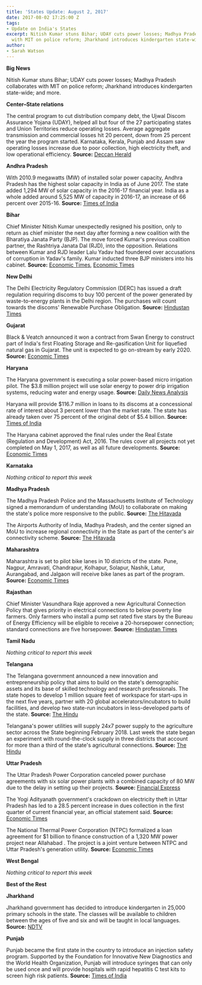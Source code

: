 ```yaml
---
title: 'States Update: August 2, 2017'
date: 2017-08-02 17:25:00 Z
tags:
- Update on India's States
excerpt: Nitish Kumar stuns Bihar; UDAY cuts power losses; Madhya Pradesh collaborates
  with MIT on police reform; Jharkhand introduces kindergarten state-wide; and more.
author:
- Sarah Watson
---
```


**Big News**

Nitish Kumar stuns Bihar; UDAY cuts power losses; Madhya Pradesh collaborates with MIT on police reform; Jharkhand introduces kindergarten state-wide; and more.

**Center–State relations**

The central program to cut distribution company debt, the Ujwal Discom Assurance Yojana (UDAY), helped all but four of the 27 participating states and Union Territories reduce operating losses. Average aggregate transmission and commercial losses hit 20 percent, down from 25 percent the year the program started. Karnataka, Kerala, Punjab and Assam saw operating losses increase due to poor collection, high electricity theft, and low operational efficiency. **Source:** [Deccan Herald](http://www.deccanherald.com/content/625446/uday8200helped-up-discoms-profit-ktaka.html)

**Andhra Pradesh**

With 2010.9 megawatts (MW) of installed solar power capacity, Andhra Pradesh has the highest solar capacity in India as of June 2017. The state added 1,294 MW of solar capacity in the 2016-17 financial year. India as a whole added around 5,525 MW of capacity in 2016-17, an increase of 66 percent over 2015-16. **Source:** [Times of India](http://timesofindia.indiatimes.com/city/chennai/tamil-nadu-falls-behind-andhra-pradesh-rajasthan-in-installed-solar-capacity/articleshow/59817815.cms)

**Bihar**

Chief Minister Nitish Kumar unexpectedly resigned his position, only to return as chief minister the next day after forming a new coalition with the Bharatiya Janata Party (BJP). The move forced Kumar's previous coalition partner, the Rashtriya Janata Dal (RJD), into the opposition. Relations between Kumar and RJD leader Lalu Yadav had foundered over accusations of corruption in Yadav's family. Kumar inducted three BJP ministers into his cabinet. **Source:** [Economic Times](http://economictimes.indiatimes.com/news/politics-and-nation/nitish-kumar-to-be-back-as-bihar-cm-swearing-in-today-at-10-am/articleshow/59784667.cms), [Economic Times](http://energy.economictimes.indiatimes.com/news/power/nitish-kumar-distributes-portfolios-among-newly-inducted-ministers/59829167)

**New Delhi**

The Delhi Electricity Regulatory Commission (DERC) has issued a draft regulation requiring discoms to buy 100 percent of the power generated by waste-to-energy plants in the Delhi region. The purchases will count towards the discoms' Renewable Purchase Obligation. **Source:** [Hindustan Times](http://www.hindustantimes.com/delhi-news/derc-orders-delhi-discoms-to-buy-more-green-power/story-Xpx84jO2zPqpEZnBDL6zFO.html)

**Gujarat**

Black & Veatch announced it won a contract from Swan Energy to construct part of India's first Floating Storage and Re-gasification Unit for liquefied natural gas in Gujarat. The unit is expected to go on-stream by early 2020. **Source:** [Economic Times](http://energy.economictimes.indiatimes.com/news/oil-and-gas/black-veatch-wins-epc-contract-for-indias-first-floating-lng-project/59807915)

**Haryana**

The Haryana government is executing a solar power-based micro irrigation pilot. The $3.8 million project will use solar energy to power drip irrigation systems, reducing water and energy usage. **Source:** [Daily News Analysis](http://www.dnaindia.com/india/report-haryana-executing-solar-power-run-micro-irrigation-project-2516144)

Haryana will provide $116.7 million in loans to its discoms at a concessional rate of interest about 3 percent lower than the market rate. The state has already taken over 75 percent of the original debt of $5.4 billion. **Source:** [Times of India](http://timesofindia.indiatimes.com/business/india-business/haryana-to-give-rs-750cr-loan-to-discoms-at-concessional-rate/articleshow/59786724.cms)

The Haryana cabinet approved the final rules under the Real Estate (Regulation and Development) Act, 2016. The rules cover all projects not yet completed on May 1, 2017, as well as all future developments. **Source:** [Economic Times](http://economictimes.indiatimes.com/wealth/real-estate/rera-and-you/haryana-clears-rera-defines-its-ongoing-project-clause/articleshow/59770458.cms)

**Karnataka**

*Nothing critical to report this week*

**Madhya Pradesh**

The Madhya Pradesh Police and the Massachusetts Institute of Technology signed a memorandum of understanding (MoU) to collaborate on making the state's police more responsive to the public. **Source:** [The Hitavada](http://thehitavada.com/Encyc/2017/7/27/State-Police,-MIT-sign-MoU.aspx)

The Airports Authority of India, Madhya Pradesh, and the center signed an MoU to increase regional connectivity in the State as part of the center's air connectivity scheme. **Source:** [The Hitavada](http://thehitavada.com/Encyc/2017/7/25/State,-AAI-sign-MoU-for-economical-air-service.aspx)

**Maharashtra**

Maharashtra is set to pilot bike lanes in 10 districts of the state. Pune, Nagpur, Amravati, Chandrapur, Kolhapur, Solapur, Nashik, Latur, Aurangabad, and Jalgaon will receive bike lanes as part of the program. **Source:** [Economic Times](http://economictimes.indiatimes.com/news/politics-and-nation/maharashtra-to-implement-cycle-track-policy-in-10-districts/articleshow/59835548.cms)

**Rajasthan**

Chief Minister Vasundhara Raje approved a new Agricultural Connection Policy that gives priority in electrical connections to below poverty line farmers. Only farmers who install a pump set rated five stars by the Bureau of Energy Efficiency will be eligible to receive a 20-horsepower connection; standard connections are five horsepower. **Source:** [Hindustan Times](http://www.hindustantimes.com/jaipur/cm-approves-new-agri-policy-for-rajasthan/story-jTWyMHeKZctzqDUr1VB9IL.html)

**Tamil Nadu**

*Nothing critical to report this week*

**Telangana**

The Telangana government announced a new innovation and entrepreneurship policy that aims to build on the state's demographic assets and its base of skilled technology and research professionals. The state hopes to develop 1 million square feet of workspace for start-ups in the next five years, partner with 20 global accelerators/incubators to build facilities, and develop two state-run incubators in less-developed parts of the state. **Source:** [The Hindu](http://www.thehindu.com/todays-paper/tp-national/tp-telangana/state-government-comes-up-with-innovation-policy/article19361602.ece)

Telangana's power utilities will supply 24x7 power supply to the agriculture sector across the State beginning February 2018. Last week the state began an experiment with round-the-clock supply in three districts that account for more than a third of the state's agricultural connections. **Source:** [The Hindu](http://www.thehindu.com/news/national/telangana/24x7-power-supply-to-farm-sector-across-telangana-from-february/article19347995.ece)

**Uttar Pradesh**

The Uttar Pradesh Power Corporation canceled power purchase agreements with six solar power plants with a combined capacity of 80 MW due to the delay in setting up their projects. **Source:** [Financial Express](http://www.financialexpress.com/economy/yogi-adityanath-government-penalises-6-firms-cancels-solar-ppas-for-delays/779581/)

The Yogi Adityanath government's crackdown on electricity theft in Uttar Pradesh has led to a 28.5 percent increase in dues collection in the first quarter of current financial year, an official statement said. **Source:** [Economic Times](http://economictimes.indiatimes.com/industry/energy/power/uttar-pradesh-electricity-bills-collection-improved-28-in-q1-of-fy17/articleshow/59841854.cms)

The National Thermal Power Corporation (NTPC) formalized a loan agreement for $1 billion to finance construction of a 1,320 MW power project near Allahabad . The project is a joint venture between NTPC and Uttar Pradesh's generation utility. **Source:** [Economic Times](http://economictimes.indiatimes.com/industry/energy/power/ntpc-signs-rs-6608-crore-loan-agreement-for-uttar-pradesh-project/articleshow/59811064.cms)

**West Bengal**

*Nothing critical to report this week*

**Best of the Rest**

**Jharkhand**

Jharkhand government has decided to introduce kindergarten in 25,000 primary schools in the state. The classes will be available to children between the ages of five and six and will be taught in local languages. **Source:** [NDTV](http://www.ndtv.com/education/jharkhand-government-to-introduce-kg-education-in-25-000-primary-schools-1729487)

**Punjab**

Punjab became the first state in the country to introduce an injection safety program. Supported by the Foundation for Innovative New Diagnostics and the World Health Organization, Punjab will introduce syringes that can only be used once and will provide hospitals with rapid hepatitis C test kits to screen high risk patients. **Source:** [Times of India](http://timesofindia.indiatimes.com/city/chandigarh/punjab-becomes-first-state-to-introduce-injection-safety-programme/articleshow/59815260.cms)